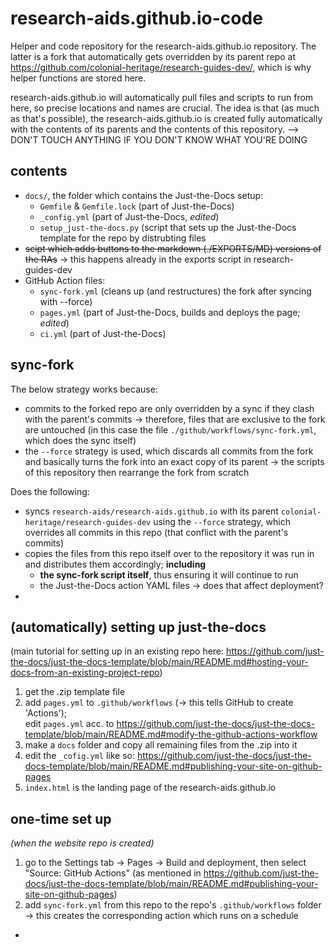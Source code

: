 # research-aids.github.io-code
Helper and code repository for the research-aids.github.io repository. The latter is a fork that automatically gets overridden by its parent repo at https://github.com/colonial-heritage/research-guides-dev/, which is why helper functions are stored here.

research-aids.github.io will automatically pull files and scripts to run from here, so precise locations and names are crucial. The idea is that (as much as that's possible), the research-aids.github.io is created fully automatically with the contents of its parents and the contents of this repository.
--> DON'T TOUCH ANYTHING IF YOU DON'T KNOW WHAT YOU'RE DOING

## contents

 - `docs/`, the folder which contains the Just-the-Docs setup:
   - `Gemfile` & `Gemfile.lock` (part of Just-the-Docs)
   - `_config.yml` (part of Just-the-Docs, _edited_)
   - `setup_just-the-docs.py` (script that sets up the Just-the-Docs template for the repo by distrubting files
 - ~~scipt which adds buttons to the markdown (./EXPORTS/MD) versions of the RAs~~ -> this happens already in the exports script in research-guides-dev
 - GitHub Action files:
   - `sync-fork.yml` (cleans up (and restructures) the fork after syncing with --force)
   - `pages.yml` (part of Just-the-Docs, builds and deploys the page; _edited_)
   - `ci.yml` (part of Just-the-Docs)
   


## sync-fork

The below strategy works because:

 - commits to the forked repo are only overridden by a sync if they clash with the parent's commits -> therefore, files that are exclusive to the fork are untouched (in this case the file `./github/workflows/sync-fork.yml`, which does the sync itself)
 - the `--force` strategy is used, which discards all commits from the fork and basically turns the fork into an exact copy of its parent -> the scripts of this repository then rearrange the fork from scratch

Does the following:

 - syncs `research-aids/research-aids.github.io` with its parent `colonial-heritage/research-guides-dev` using the `--force` strategy, which overrides all commits in this repo (that conflict with the parent's commits)
 - copies the files from this repo itself over to the repository it was run in and distributes them accordingly; **including**
   -  **the sync-fork script itself**, thus ensuring it will continue to run
   -  the Just-the-Docs action YAML files -> does that affect deployment?
 - 



## (automatically) setting up just-the-docs

(main tutorial for setting up in an existing repo here: https://github.com/just-the-docs/just-the-docs-template/blob/main/README.md#hosting-your-docs-from-an-existing-project-repo)

 1. get the .zip template file
 2. add `pages.yml` to `.github/workflows` (-> this tells GitHub to create 'Actions');  
    edit `pages.yml` acc. to https://github.com/just-the-docs/just-the-docs-template/blob/main/README.md#modify-the-github-actions-workflow
 3. make a `docs` folder and copy all remaining files from the .zip into it
 4. edit the `_cofig.yml` like so: https://github.com/just-the-docs/just-the-docs-template/blob/main/README.md#publishing-your-site-on-github-pages
 5. `index.html` is the landing page of the research-aids.github.io


## one-time set up 
_(when the website  repo is created)_

 1. go to the Settings tab -> Pages -> Build and deployment, then select "Source: GitHub Actions" (as mentioned in https://github.com/just-the-docs/just-the-docs-template/blob/main/README.md#publishing-your-site-on-github-pages)
 2. add `sync-fork.yml` from this repo to the repo's `.github/workflows` folder -> this creates the corresponding action which runs on a schedule

 - 
